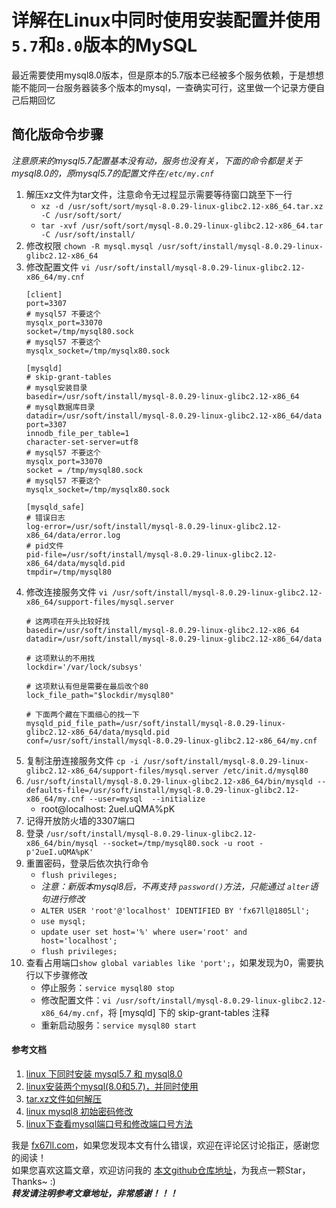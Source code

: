# 详解在Linux中同时使用安装配置并使用`5.7`和`8.0`版本的MySQL

最近需要使用mysql8.0版本，但是原本的5.7版本已经被多个服务依赖，于是想想能不能同一台服务器装多个版本的mysql，一查确实可行，这里做一个记录方便自己后期回忆  

## 简化版命令步骤
*注意原来的mysql5.7配置基本没有动，服务也没有关，下面的命令都是关于mysql8.0的，原mysql5.7的配置文件在`/etc/my.cnf`*
1. 解压xz文件为tar文件，注意命令无过程显示需要等待窗口跳至下一行  
	+ `xz -d /usr/soft/sort/mysql-8.0.29-linux-glibc2.12-x86_64.tar.xz -C /usr/soft/sort/`  
	+ `tar -xvf /usr/soft/sort/mysql-8.0.29-linux-glibc2.12-x86_64.tar -C /usr/soft/install/`  
2. 修改权限 `chown -R mysql.mysql /usr/soft/install/mysql-8.0.29-linux-glibc2.12-x86_64`
3. 修改配置文件 `vi /usr/soft/install/mysql-8.0.29-linux-glibc2.12-x86_64/my.cnf`
	```
	[client]
	port=3307
	# mysql57 不要这个
	mysqlx_port=33070
	socket=/tmp/mysql80.sock
	# mysql57 不要这个
	mysqlx_socket=/tmp/mysqlx80.sock
	
	[mysqld]
	# skip-grant-tables
	# mysql安装目录
	basedir=/usr/soft/install/mysql-8.0.29-linux-glibc2.12-x86_64
	# mysql数据库目录
	datadir=/usr/soft/install/mysql-8.0.29-linux-glibc2.12-x86_64/data
	port=3307
	innodb_file_per_table=1
	character-set-server=utf8
	# mysql57 不要这个
	mysqlx_port=33070
	socket = /tmp/mysql80.sock
	# mysql57 不要这个
	mysqlx_socket=/tmp/mysqlx80.sock
	
	[mysqld_safe]
	# 错误日志
	log-error=/usr/soft/install/mysql-8.0.29-linux-glibc2.12-x86_64/data/error.log
	# pid文件
	pid-file=/usr/soft/install/mysql-8.0.29-linux-glibc2.12-x86_64/data/mysqld.pid
	tmpdir=/tmp/mysql80
	```
5. 修改连接服务文件 `vi /usr/soft/install/mysql-8.0.29-linux-glibc2.12-x86_64/support-files/mysql.server`
	```
	# 这两项在开头比较好找
	basedir=/usr/soft/install/mysql-8.0.29-linux-glibc2.12-x86_64
	datadir=/usr/soft/install/mysql-8.0.29-linux-glibc2.12-x86_64/data
	
	# 这项默认的不用找
	lockdir='/var/lock/subsys'
	
	# 这项默认有但是需要在最后改个80
	lock_file_path="$lockdir/mysql80"
	
	# 下面两个藏在下面细心的找一下
	mysqld_pid_file_path=/usr/soft/install/mysql-8.0.29-linux-glibc2.12-x86_64/data/mysqld.pid
	conf=/usr/soft/install/mysql-8.0.29-linux-glibc2.12-x86_64/my.cnf
	```
6. 复制注册连接服务文件  `cp -i /usr/soft/install/mysql-8.0.29-linux-glibc2.12-x86_64/support-files/mysql.server /etc/init.d/mysql80`
7. `/usr/soft/install/mysql-8.0.29-linux-glibc2.12-x86_64/bin/mysqld --defaults-file=/usr/soft/install/mysql-8.0.29-linux-glibc2.12-x86_64/my.cnf --user=mysql  --initialize`
	+ root@localhost: 2ueI.uQMA%pK  
8. 记得开放防火墙的3307端口  
9. 登录 `/usr/soft/install/mysql-8.0.29-linux-glibc2.12-x86_64/bin/mysql --socket=/tmp/mysql80.sock -u root -p'2ueI.uQMA%pK'`
10. 重置密码，登录后依次执行命令
	+ `flush privileges;`  
	+ *注意：新版本mysql8后，不再支持 `password()`方法，只能通过 `alter`语句进行修改*  
	+ `ALTER USER 'root'@'localhost' IDENTIFIED BY 'fx67ll@1805Ll';`  
	+ `use mysql;`  
	+ `update user set host='%' where user='root' and host='localhost';`  
	+ `flush privileges;`  
11. 查看占用端口`show global variables like 'port';`，如果发现为0，需要执行以下步骤修改
	+ 停止服务：`service mysql80 stop`  
	+ 修改配置文件：`vi /usr/soft/install/mysql-8.0.29-linux-glibc2.12-x86_64/my.cnf`，将 [mysqld] 下的 skip-grant-tables 注释  
	+ 重新启动服务：`service mysql80 start`  


#### 参考文档
1. [linux 下同时安装 mysql5.7 和 mysql8.0](https://blog.csdn.net/qq_43800252/article/details/113817371)  
2. [linux安装两个mysql(8.0和5.7)，并同时使用](https://blog.csdn.net/qq_40800602/article/details/106499000)  
3. [tar.xz文件如何解压](https://blog.csdn.net/duyudong0425/article/details/113928414)  
4. [linux mysql8 初始密码修改](https://blog.csdn.net/u011908518/article/details/119632672)  
5. [linux下查看mysql端口号和修改端口号方法](https://www.csdn.net/tags/MtzaAgysMTE5MjAtYmxvZwO0O0OO0O0O.html)  

我是 [fx67ll.com](https://fx67ll.com)，如果您发现本文有什么错误，欢迎在评论区讨论指正，感谢您的阅读！  
如果您喜欢这篇文章，欢迎访问我的 [本文github仓库地址](https://github.com/fx67ll/fx67llLinux/blob/master/serve-blog/2022/2022-04/linux-install-mysql-with2version.md)，为我点一颗Star，Thanks~ :)  
***转发请注明参考文章地址，非常感谢！！！***